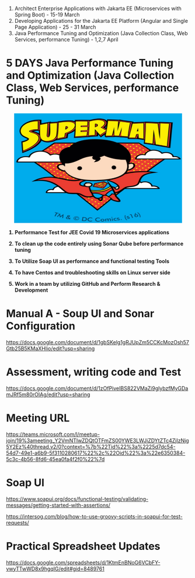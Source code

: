 1. Architect Enterprise Applications with Jakarta EE (Microservices with Spring Boot) - 15-19 March
2. Developing Applications for the Jakarta EE Platform (Angular and Single Page Application)  - 25 - 31 March
3. Java Performance Tuning and Optimization (Java Collection Class, Web Services, performance Tuning) - 1,2,7 April

# 5 DAYS Java Performance Tuning and Optimization (Java Collection Class, Web Services, performance Tuning)

<p align="center">

  <img width="460" height="300" src="/pic/superman.png">
</p>

<b>



1) Performance Test for JEE Covid 19 Microservices applications 	
					
2) To clean up the code entirely using Sonar Qube before performance tuning  
			
3) To Utilize Soap UI as performance and functional testing Tools
				
4) To have Centos and troubleshooting skills on Linux server side

5) Work in a team by utilizing GitHub and Perform Research & Development		

</b>

# Manual A - Soup UI and Sonar Configuration
https://docs.google.com/document/d/1gbSKelg1gRJUpZm5CCKcMozOsh57Gtb25B5KMaXHlio/edit?usp=sharing

# Assessment, writing code and Test 
https://docs.google.com/document/d/1zOfPiveIBS822VMaZi9glybzfMyGDamJRf5m80rOIAg/edit?usp=sharing

# Meeting URL
https://teams.microsoft.com/l/meetup-join/19%3ameeting_Y2VmNTIwZDQtOTFmZS00YWE3LWJiZDYtZTc4ZjIzNjg5Y2Ez%40thread.v2/0?context=%7b%22Tid%22%3a%2225d7dc54-54d7-49e1-a6b9-5f3110280617%22%2c%22Oid%22%3a%22e6350384-5c3c-4b56-8fd6-45ea0fa4f2f0%22%7d

# Soap UI
https://www.soapui.org/docs/functional-testing/validating-messages/getting-started-with-assertions/

https://intersog.com/blog/how-to-use-groovy-scripts-in-soapui-for-test-requests/

# Practical Spreadsheet Updates
https://docs.google.com/spreadsheets/d/1KtmEnBNoG6VCbFY-vwyTTwWD8x9hgqIG/edit#gid=8489761

